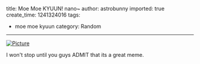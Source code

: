 title: Moe Moe KYUUN! nano~
author: astrobunny
imported: true
create_time: 1241324016
tags:
- moe moe kyuun
category: Random
---
 [![](wp-uploads/2009/05/wpid-50jxv4-499x539.jpg "Picture")](/images/wp-uploads/2009/05/wpid-50jxv4.jpg)  
  
I won't stop until you guys ADMIT that its a great meme.